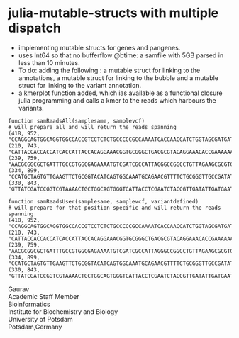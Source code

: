 # julia-mutable-structs with multiple dispatch

- implementing mutable structs for genes and pangenes. 
- uses Int64 so that no bufferflow @btime: a samfile with 5GB parsed in less than 10 minutes. 
- To do: adding the following : a mutable struct for linking to the annotations, a mutable struct for linking to the bubble and a mutable struct for linking to the variant annotation. 
- a kmerplot function added, which ias available as a functional closure julia programming and calls a kmer to the reads which harbours the variants. 

```
function samReadsAll(samplesame, samplevcf)
# will prepare all and will return the reads spanning 
(418, 952, "CCAGGCAGTGGCAGGTGGCCACCGTCCTCTCTGCCCCCGCCAAAATCACCAACCATCTGGTAGCGATGAT")
(210, 743, "CATTACCACCACCATCACCATTACCACAGGAAACGGTGCGGGCTGACGCGTACAGGAAACACCGAAAAAA")
(239, 759, "AACGCGGCGCTGATTTGCCGTGGCGAGAAAATGTCGATCGCCATTAGGGCCGGCCTGTTAGAAGCGCGTG")
(334, 899, "CCATGCTAGTGTTGAAGTTCTGCGGTACATCAGTGGCAAATGCAGAACGTTTTCTGCGGGTTGCCGATAT")
(330, 843, "GTTATCGATCCGGTCGTAAAACTGCTGGCAGTGGGTCATTACCTCGAATCTACCGTTGATATTGATGAAT")

function samReadsUser(samplesame, samplevcf, variantdefined)
# will prepare for that position specific and will return the reads spanning 
(418, 952, "CCAGGCAGTGGCAGGTGGCCACCGTCCTCTCTGCCCCCGCCAAAATCACCAACCATCTGGTAGCGATGAT")
(210, 743, "CATTACCACCACCATCACCATTACCACAGGAAACGGTGCGGGCTGACGCGTACAGGAAACACCGAAAAAA")
(239, 759, "AACGCGGCGCTGATTTGCCGTGGCGAGAAAATGTCGATCGCCATTAGGGCCGGCCTGTTAGAAGCGCGTG")
(334, 899, "CCATGCTAGTGTTGAAGTTCTGCGGTACATCAGTGGCAAATGCAGAACGTTTTCTGCGGGTTGCCGATAT")
(330, 843, "GTTATCGATCCGGTCGTAAAACTGCTGGCAGTGGGTCATTACCTCGAATCTACCGTTGATATTGATGAAT")
```

Gaurav \
Academic Staff Member \
Bioinformatics \
Institute for Biochemistry and Biology \
University of Potsdam \
Potsdam,Germany
